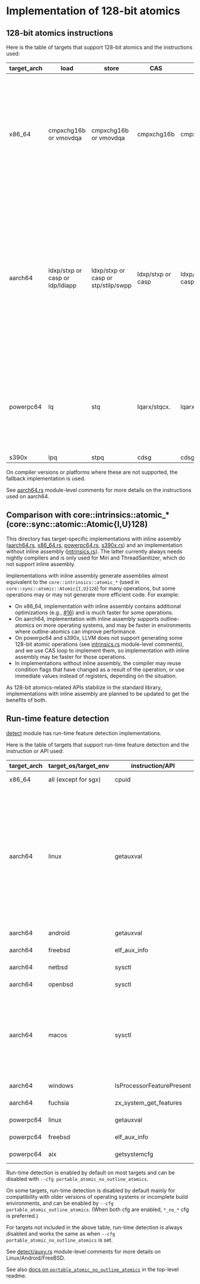 # Implementation of 128-bit atomics

## 128-bit atomics instructions

Here is the table of targets that support 128-bit atomics and the instructions used:

| target_arch | load | store | CAS | RMW | note |
| ----------- | ---- | ----- | --- | --- | ---- |
| x86_64 | cmpxchg16b or vmovdqa | cmpxchg16b or vmovdqa | cmpxchg16b | cmpxchg16b | cmpxchg16b target feature required. vmovdqa requires Intel or AMD CPU with AVX. <br> Both compile-time and run-time detection are supported for cmpxchg16b. vmovdqa is currently run-time detection only. <br> Requires rustc 1.59+ |
| aarch64 | ldxp/stxp or casp or ldp/ldiapp | ldxp/stxp or casp or stp/stilp/swpp | ldxp/stxp or casp | ldxp/stxp or casp/swpp/ldclrp/ldsetp | casp requires lse target feature, ldp/stp requires lse2 target feature, ldiapp/stilp requires lse2 and rcpc3 target features, swpp/ldclrp/ldsetp requires lse128 target feature. <br> Both compile-time and run-time detection are supported for lse and lse2. Others are currently compile-time detection only. <br> Requires rustc 1.59+ |
| powerpc64 | lq | stq | lqarx/stqcx. | lqarx/stqcx. | Requires target-cpu pwr8+ (powerpc64le is pwr8 by default). Both compile-time and run-time detection are supported (run-time detection is currently disabled by default). <br> Requires nightly |
| s390x | lpq | stpq | cdsg | cdsg | Requires nightly |

On compiler versions or platforms where these are not supported, the fallback implementation is used.

See [aarch64.rs](aarch64.rs) module-level comments for more details on the instructions used on aarch64.

## Comparison with core::intrinsics::atomic_\* (core::sync::atomic::Atomic{I,U}128)

This directory has target-specific implementations with inline assembly ([aarch64.rs](aarch64.rs), [x86_64.rs](x86_64.rs), [powerpc64.rs](powerpc64.rs), [s390x.rs](s390x.rs)) and an implementation without inline assembly ([intrinsics.rs](intrinsics.rs)). The latter currently always needs nightly compilers and is only used for Miri and ThreadSanitizer, which do not support inline assembly.

Implementations with inline assembly generate assemblies almost equivalent to the `core::intrinsics::atomic_*` (used in `core::sync::atomic::Atomic{I,U}128`) for many operations, but some operations may or may not generate more efficient code. For example:

- On x86_64, implementation with inline assembly contains additional optimizations (e.g., [#16](https://github.com/taiki-e/portable-atomic/pull/16)) and is much faster for some operations.
- On aarch64, implementation with inline assembly supports outline-atomics on more operating systems, and may be faster in environments where outline-atomics can improve performance.
- On powerpc64 and s390x, LLVM does not support generating some 128-bit atomic operations (see [intrinsics.rs](intrinsics.rs) module-level comments), and we use CAS loop to implement them, so implementation with inline assembly may be faster for those operations.
- In implementations without inline assembly, the compiler may reuse condition flags that have changed as a result of the operation, or use immediate values instead of registers, depending on the situation.

As 128-bit atomics-related APIs stabilize in the standard library, implementations with inline assembly are planned to be updated to get the benefits of both.

## Run-time feature detection

[detect](detect) module has run-time feature detection implementations.

Here is the table of targets that support run-time feature detection and the instruction or API used:

| target_arch | target_os/target_env | instruction/API | features | note |
| ----------- | -------------------- | --------------- | -------- | ---- |
| x86_64      | all (except for sgx) | cpuid           | all      | Enabled by default |
| aarch64     | linux                | getauxval       | all      | Only enabled by default on `*-linux-gnu*`, and `*-linux-musl*"` (default is static linking)/`*-linux-ohos*` (default is dynamic linking) with dynamic linking enabled. |
| aarch64     | android              | getauxval       | all      | Enabled by default |
| aarch64     | freebsd              | elf_aux_info    | lse, lse2 | Enabled by default |
| aarch64     | netbsd               | sysctl          | all      | Enabled by default |
| aarch64     | openbsd              | sysctl          | lse      | Enabled by default |
| aarch64     | macos                | sysctl          | all      | Currently only used in tests because FEAT_LSE and FEAT_LSE2 are always available at compile-time. |
| aarch64     | windows              | IsProcessorFeaturePresent | lse | Enabled by default |
| aarch64     | fuchsia              | zx_system_get_features | lse | Enabled by default |
| powerpc64   | linux                | getauxval       | all      | Disabled by default |
| powerpc64   | freebsd              | elf_aux_info    | all      | Disabled by default |
| powerpc64   | aix                  | getsystemcfg    | all      | Disabled by default |

Run-time detection is enabled by default on most targets and can be disabled with `--cfg portable_atomic_no_outline_atomics`.

On some targets, run-time detection is disabled by default mainly for compatibility with older versions of operating systems or incomplete build environments, and can be enabled by `--cfg portable_atomic_outline_atomics`. (When both cfg are enabled, `*_no_*` cfg is preferred.)

For targets not included in the above table, run-time detection is always disabled and works the same as when `--cfg portable_atomic_no_outline_atomics` is set.

See [detect/auxv.rs](detect/auxv.rs) module-level comments for more details on Linux/Android/FreeBSD.

See also [docs on `portable_atomic_no_outline_atomics`](https://github.com/taiki-e/portable-atomic/blob/HEAD/README.md#optional-cfg-no-outline-atomics) in the top-level readme.
